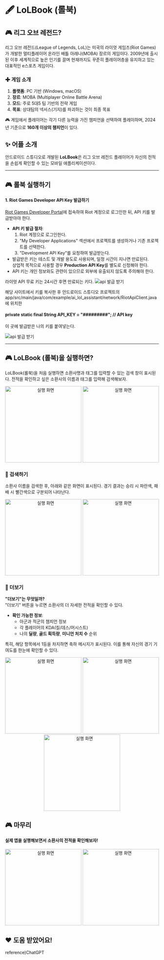 # 🖋️ LoLBook (롤북)
## 🎮 리그 오브 레전드?

리그 오브 레전드(League of Legends, LoL)는 미국의 라이엇 게임즈(Riot Games)가 개발한 멀티플레이어 온라인 배틀 아레나(MOBA) 장르의 게임이다. 2009년에 출시된 이후 세계적으로 높은 인기를 끌며 현재까지도 꾸준히 플레이어층을 유지하고 있는 대표적인 e스포츠 게임이다.

### ✚ 게임 소개
1. **플랫폼**: PC 기반 (Windows, macOS)
2. **장르**: MOBA (Multiplayer Online Battle Arena)
3. **모드**: 주로 5대5 팀 기반의 전략 게임
4. **목표**: 상대팀의 넥서스(기지)를 파괴하는 것이 최종 목표

🎮 게임에서 플레이어는 각기 다른 능력을 가진 챔피언을 선택하여 플레이하며, 2024년 기준으로 **160개 이상의 챔피언**이 있다.



## ✨ 어플 소개
안드로이드 스튜디오로 개발된 **LoLBook**은 리그 오브 레전드 플레이어가 자신의 전적을 손쉽게 확인할 수 있는 모바일 애플리케이션이다.

---

## 🎮 롤북 실행하기
#### 1. **Riot Games Developer API Key 발급하기**  
   [Riot Games Developer Portal](https://developer.riotgames.com)에 접속하여 Riot 계정으로 로그인한 뒤, API 키를 발급받아야 한다.  
   - **API 키 발급 절차**:
     1. Riot 계정으로 로그인한다.
     2. "My Developer Applications" 섹션에서 프로젝트를 생성하거나 기존 프로젝트를 선택한다.
     3. "Development API Key"를 요청하여 발급받는다.
   - 발급받은 키는 테스트 및 개발 용도로 사용되며, 일정 시간이 지나면 만료된다.  
     상업적 목적으로 사용할 경우 **Production API Key**를 별도로 신청해야 한다.  
   - API 키는 개인 정보와도 관련이 있으므로 외부에 유출되지 않도록 주의해야 한다.

라이엇 API 무료 키는 24시간 후면 만료되는 키다.
![api 발급 받기](./photo/5.png)

해당 사이트에서 키를 복사한 후 안드로이드 스튜디오 프로젝트의
app/src/main/java/com/example/ai_lol_assistant/network/RiotApiClient.java에 위치한 
#### private static final String API_KEY = "#########"; // API key
이 곳에 발급받은 나의 키를 붙여넣는다.

![api 발급 받기](./photo/6.png)

---

## 🎮 LoLBook (롤북)을 실행하면?
LoLBook(롤북)을 처음 실행하면 소환사명과 태그를 입력할 수 있는 검색 창이 표시된다. 전적을 확인하고 싶은 소환사의 이름과 태그를 입력해 검색해보자.

<div style="text-align: center;">
<img src="./photo/1.png" alt="실행 화면" width="250"> <img src="./photo/2.png" alt="실행 화면" width="250">
</div>

### 🔎 검색하기

소환사 이름을 검색한 후, 아래와 같은 화면이 표시된다. 경기 결과는 승리 시 파란색, 패배 시 빨간색으로 구분되어 나타난다.

<div style="text-align: center;">
<img src="./photo/2-1.png" alt="실행 화면" width="250"> <img src="./photo/2-2.png" alt="실행 화면" width="250">
</div>

### 🔎 더보기

**"더보기"는 무엇일까?**  
"더보기" 버튼을 누르면 소환사의 더 자세한 전적을 확인할 수 있다.  

- **확인 가능한 정보**:
  - 아군과 적군의 챔피언 정보
  - 각 플레이어의 KDA(킬/데스/어시스트)
  - 나의 **딜량**, **골드 획득량**, **미니언 처치 수** 순위

특히, 해당 항목에서 1등을 차지하면 축하 메시지가 표시된다. 이를 통해 자신의 경기 기여도를 한눈에 확인할 수 있다.

<div style="text-align: center;">
<img src="./photo/2-3.png" alt="실행 화면" width="250"> <img src="./photo/2-5.png" alt="실행 화면" width="250"> <img src="./photo/2-4.png" alt="실행 화면" width="250">
</div>

## 🎮 마무리
#### 실제 앱을 실행해보면서 소환사의 전적을 확인해보자!

<div style="text-align: center;">
<img src="./photo/main3.png" alt="실행 화면" width="250"> <img src="./photo/4-1.png" alt="실행 화면" width="250">
</div>

## ❤️ 도움 받았어요!
reference)ChatGPT
